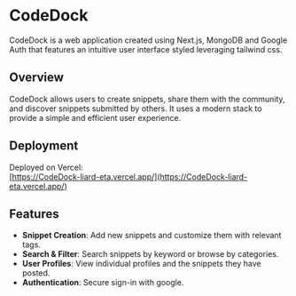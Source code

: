# CodeDock

CodeDock is a web application created using Next.js, MongoDB and Google Auth that features an intuitive user interface styled leveraging tailwind css.

## Overview

CodeDock allows users to create snippets, share them with the community, and discover snippets submitted by others. It uses a modern stack to provide a simple and efficient user experience.

## Deployment

Deployed on Vercel:  
[https://CodeDock-liard-eta.vercel.app/](https://CodeDock-liard-eta.vercel.app/)

## Features

- **Snippet Creation**: Add new snippets and customize them with relevant tags.
- **Search & Filter**: Search snippets by keyword or browse by categories.
- **User Profiles**: View individual profiles and the snippets they have posted.
- **Authentication**: Secure sign-in with google.
